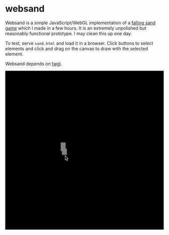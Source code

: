 # websand

Websand is a simple JavaScript/WebGL implementation of a [falling sand game](https://en.wikipedia.org/wiki/Falling-sand_game) which I made in a few hours. It is an extremely unpolished but reasonably functional prototype. I may clean this up one day.

To test, serve `sand.html` and load it in a browser. Click buttons to select elements and click and drag on the canvas to draw with the selected element.

Websand depends on [twgl](https://twgljs.org/).

![Demo GIF](demo.gif)
